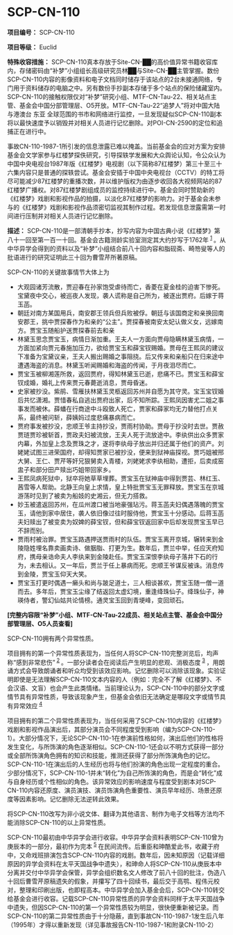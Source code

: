 # SCP-CN-110

**项目编号：** SCP-CN-110

**项目等级：** Euclid

**特殊收容措施：** SCP-CN-110真本存放于Site-CN-██的高价值异常书籍收容库内，存储密码由“补梦”小组组长高级研究员林██与Site-CN-██主管掌握。数份SCP-CN-110内容的影像资料和电子文档同时储存于该站点的2台未接通网络，专门用于资料储存的电脑之中。另有数份手抄副本存储于多个站点的保险储藏室内。SCP-CN-110的接触权限仅对“补梦”研究小组、MTF-CN-Tau-22、相关站点主管、基金会中国分部管理层、O5开放。MTF-CN-Tau-22“追梦人”将对中国大陆与港澳台 东亚 全球范围的书市和网络进行监控，一旦发现疑似SCP-CN-110副本将以最快速度予以销毁并对相关人员进行记忆删除。对POI-CN-2590的定位和追捕正在进行中。

事故CN-110-1987-1所引发的信息泄露已难以掩盖。当前基金会的应对方案为安排基金会文学家参与红楼梦探佚研究，引导探轶学发展和大众舆论认知，令公众认为中国中央电视台1987年版《红楼梦》电视剧（以下简称87红楼梦）第三十至三十六集内容只是普通的探轶尝试。基金会安插于中国中央电视台（CCTV）的特工将尽可能减少87红楼梦的重播次数，并以维护版权为由逐步收回各大视频网站的87红楼梦广播权。对87红楼梦剧组成员的监控持续进行中。基金会同时赞助新的《红楼梦》戏剧和影视作品的拍摄，以淡化87红楼梦的影响力。对于基金会未参与的《红楼梦》戏剧和影视作品须密切监视其制作过程。若发现信息泄露需第一时间进行压制并对相关人员进行记忆删除。

**描述：** SCP-CN-110是一部清朝手抄本，抄写内容为中国古典小说《红楼梦》第八十一回至第一百一十回。基金会古籍测龄实验室测定其大约抄写于1762年<sup class='footnoteref'>
 <a shape='rect' class='footnoteref' id='footnoteref-1' href='javascript:;' onclick='WIKIDOT.page.utils.scrollToReference(&apos;footnote-1&apos;)'>1</a>
</sup>。从中华异学会得到的资料以及“补梦”小组结合前八十回内容和脂砚斋、畸笏叟等人的批语进行的研究证明此三十回为曹雪芹所著原稿。

SCP-CN-110的关键故事情节大体上为

- 大观园诸芳流散，贾迎春在孙家饱受虐待而亡，香菱在夏金桂的迫害下惨死。宝黛夜中交心，被巡夜人发现，袭人谎称是自己所为，被逐出贾府。后嫁于蒋玉菡。
- 朝廷对南方某国用兵，南安郡王领兵但兵败被俘。朝廷与该国商定和亲换回南安郡王，挑中贾探春作为和亲的“公主”。贾探春被南安太妃认做义女，远嫁南方。贾宝玉随船护送贾探春前去和亲
- 林黛玉思念贾宝玉，病情日渐加重。王夫人一方面向贾母隐瞒林黛玉病情，一方面加紧向贾元春施加压力，欲给贾宝玉和薛宝钗赐婚。贾母在王熙凤的建议下准备为宝黛议亲，王夫人搬出赐婚之事阻挠。后又传来和亲船只在归来途中遭遇海盗的消息。林黛玉听闻赐婚和海盗的传闻，于月夜泪尽而亡。
- 贾宝玉被柳湘莲所救，返回贾府，得知林黛玉已逝，悲痛不已。贾宝玉和薛宝钗成婚，婚礼上传来贾元春薨逝消息，贾母昏迷。
- 史家被抄没。紫鹃、雪雁扶林黛玉灵柩返回苏州并自愿为其守灵。宝玉宝钗婚后共忆潇湘。贾惜春私自逃出贾府出家，后不知所踪。王熙凤因害尤二姐之事事发而被休。薛蟠在行商途中斗殴致人死亡，贾家和薛家均无力替他打点关系，最终被问斩，薛姨妈过度悲痛暴病而亡。
- 贾府事发被抄没，忠顺王爷主持抄没，贾雨村协助。贾母于抄没时去世。贾赦贾琏贾珍被斩首，贾政夫妇被流放，王夫人死于流放途中。李纨供出众多贾家内幕，外加皇上念及贾珠之才，遂将李纨母子放出并归还属于他们的资产。刘姥姥试图三进荣国府，却得知贾家已被抄没，便来到狱神庙探视。贾巧姐被邢大舅、王仁、贾芹等奸兄狠舅卖入青楼，刘姥姥求李纨相助，遭拒，后卖成窑盅子和部分田产赎出巧姐带回家乡。
- 王熙凤病死狱中，狱卒将她草草埋葬。贾宝玉在狱神庙中得到贾芸、林红玉、茜雪等人帮助。北静王向皇上求情，皇上特批贾宝玉无罪释放。贾宝玉在京城游荡时见到了被卖为船妓的史湘云，但无力搭救。
- 妙玉被遣返回苏州，在瓜州渡口被当地豪强玷污。蒋玉菡夫妇偶遇落魄的贾宝玉，请他到家中居住，袭人依旧像过往时服侍他，贾宝玉十分感动。后蒋玉菡夫妇赎出了被变卖为奴婢的薛宝钗，但和薛宝钗返回家中后却发现贾宝玉早已不辞而别。
- 贾雨村被治罪。贾宝玉路遇押送贾雨村的队伍。贾宝玉离开京城，辗转来到金陵隐姓埋名靠卖画卖诗、做胭脂、打更为生。数年后，贾兰中举，任应天府知府，携母亲诰命夫人李纨来到金陵赴任。贾宝玉深恨李纨母子落井下石的行为，未去相认。又一年后，贾兰于任上暴病而死。忠顺王爷谋反被诛。消息传到金陵，贾宝玉仰天大笑。
- 贾宝玉打更时偶遇一癞头和尚与跛足道士，三人相谈甚欢，贾宝玉随一僧一道而去。多年后，贾宝玉尘缘了结返回太虚幻境，重逢绛珠仙子。绛珠仙子，神瑛侍者，警幻仙姑共论情榜。通灵宝玉回到青埂峰，变回顽石。

**[完整内容限“补梦”小组、MTF-CN-Tau-22成员、相关站点主管、基金会中国分部管理层、O5人员查看]** 

SCP-CN-110拥有两个异常性质。

项目拥有的第一个异常性质表现为，当任何人将SCP-CN-110完整浏览后，均声称“感到非常悲伤”<sup class='footnoteref'>
 <a shape='rect' class='footnoteref' id='footnoteref-2' href='javascript:;' onclick='WIKIDOT.page.utils.scrollToReference(&apos;footnote-2&apos;)'>2</a>
</sup>。一部分读者会在阅读后产生明显的悲观、消极态度<sup class='footnoteref'>
 <a shape='rect' class='footnoteref' id='footnoteref-3' href='javascript:;' onclick='WIKIDOT.page.utils.scrollToReference(&apos;footnote-3&apos;)'>3</a>
</sup>，用朗诵方式会导致朗诵者和听众均受到该效应影响。记忆删除可以消除该现象。实验证明即使是无法理解SCP-CN-110文本内容的人（例如：完全不了解《红楼梦》、不会汉语、文盲）也会产生此类情绪。当前理论认为，SCP-CN-110中的部分文字或情节具有异常性质，导致该现象产生，但基金会依旧无法确定是哪段文字或情节具有异常效应<sup class='footnoteref'>
 <a shape='rect' class='footnoteref' id='footnoteref-4' href='javascript:;' onclick='WIKIDOT.page.utils.scrollToReference(&apos;footnote-4&apos;)'>4</a>
</sup>

项目拥有的第二个异常性质表现为，当任何采用了SCP-CN-110内容的《红楼梦》戏剧和影视作品演出后，其部分演员会不同程度受到影响（编为SCP-CN-110-1）。大部分情况下，无论SCP-CN-110-1在参演前性格如何，演出后他们的性格将发生变化，与所饰演的角色逐渐相似。SCP-CN-110-1还会以不明方式获得一部分或全部所饰演角色拥有的知识和技能，推测还获得了部分所饰演角色的记忆。SCP-CN-110-1在演出后的人生经历也将与他们扮演的角色出现一定程度的重合。少部分情况下，SCP-CN-110-1并未“转化”为自己所饰演的角色，而是会“转化”成与自身经历或个性相似的角色。该异常效应的影响速度与程度受到剧本对SCP-CN-110内容还原度、演员演技、演员饰演角色重要性、演员早年经历、场景还原度等因素影响。记忆删除无法逆转此效果。

将SCP-CN-110改写为非小说文体、翻译为其他语言、制作为电子文档等方法均不能消除SCP-CN-110的以上异常性质。

SCP-CN-110最初由中华异学会进行收容。中华异学会资料表明SCP-CN-110曾为庚辰本的一部分，最初作为完本<sup class='footnoteref'>
 <a shape='rect' class='footnoteref' id='footnoteref-5' href='javascript:;' onclick='WIKIDOT.page.utils.scrollToReference(&apos;footnote-5&apos;)'>5</a>
</sup>在民间流传。后重臣和珅酷爱此书，收藏于府中，又命戏班排演包含SCP-CN-110内容的戏剧。数年后，因未知原因（记载详细原因的异学会资料在太平天国战争中遗失），和珅命人将SCP-CN-110从庚辰本中分离并交付中华异学会保管，异学会组织数名文人修改了前八十回的批注，伪造八十回后曹雪芹原稿遗失的假象，并攥写了四十回续书，最后交于高鹗、程伟元校对，整理和印刷出版，也即程高本。中华异学会加入基金会后，SCP-CN-110转交给基金会进行收容。记载SCP-CN-110异常性质的异学会资料同样于太平天国战争中遗失，但因SCP-CN-110的第一个异常性质较为明显，很快便重新被记录。而SCP-CN-110的第二异常性质由于十分隐蔽，直到事故CN-110-1987-1发生后八年（1995年）才得以重新发现（详见事故报告CN-110-1987-1和附录CN-110-2）









